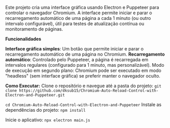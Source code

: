 Este projeto cria uma interface gráfica usando Electron e Puppeteer para controlar o navegador Chromium. A interface permite iniciar e parar o recarregamento automático de uma página a cada 1 minuto (ou outro intervalo configurável), útil para testes de atualização contínua ou monitoramento de páginas.

**Funcionalidades**

**Interface gráfica simples**:
Um botão que permite iniciar e parar o recarregamento automático de uma página no Chromium.
**Recarregamento automático**:
Controlado pelo Puppeteer, a página é recarregada em intervalos regulares (configurado para 1 minuto, mas personalizável).
Modo de execução em segundo plano: Chromium pode ser executado em modo "headless" (sem interface gráfica) se preferir manter o navegador oculto.


**Como Executar:**
Clone o repositório e navegue até a pasta do projeto:
`git clone https://github.com/dksub15/Chromium-Auto-Reload-Control-with-Electron-and-Puppeteer.git`

`cd Chromium-Auto-Reload-Control-with-Electron-and-Puppeteer`
Instale as dependências do projeto:
`npm install`

Inicie o aplicativo:
`npx electron main.js`
